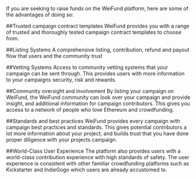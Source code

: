 If you are seeking to raise funds on the WeiFund platform, here are some of the advantages of doing so:

##Trusted campaign contract templates
WeiFund provides you with a range of trusted and thoroughly tested campaign contract templates to choose from.

##Listing Systems
A comprehensive listing, contribution, refund and payout flow that users and the community trust

##Vetting Systems
Access to community vetting systems that your campaign can be sent through. This provides users with more information to your campaigns security, risk and rewards.

##Community oversight and involvement
By listing your campaign on WeiFund, the WeiFund community can look over your campaign and provide insight, and additional information for campaign contributors. This gives you access to a network of people who love Ethereum and crowdfunding.

##Standards and best practices
WeiFund provides every campaign with campaign best practices and standards. This gives potential contributors a lot more information about your project, and builds trust that you have done proper diligence with your projects campaign.

##World-Class User Experience
The platform also provides users with a world-class contribution experience with high standards of safety. The user experience is consistent with other familiar crowdfunding platforms such as Kickstarter and IndieGogo which users are already accustomed to.
